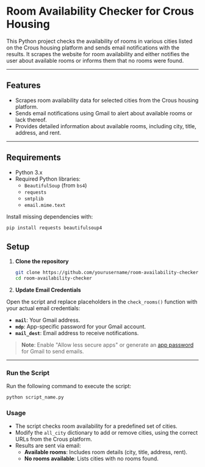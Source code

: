 # Room Availability Checker for Crous Housing  

This Python project checks the availability of rooms in various cities listed on the Crous housing platform and sends email notifications with the results. It scrapes the website for room availability and either notifies the user about available rooms or informs them that no rooms were found.  

---

## Features  

- Scrapes room availability data for selected cities from the Crous housing platform.  
- Sends email notifications using Gmail to alert about available rooms or lack thereof.  
- Provides detailed information about available rooms, including city, title, address, and rent.  

---

## Requirements  

- Python 3.x  
- Required Python libraries:  
  - `BeautifulSoup` (from `bs4`)  
  - `requests`  
  - `smtplib`  
  - `email.mime.text`  

Install missing dependencies with:  
```bash
pip install requests beautifulsoup4
```
## Setup  

1. **Clone the repository**  
   ```bash
   git clone https://github.com/yourusername/room-availability-checker.git
   cd room-availability-checker
   ```
2. **Update Email Credentials**  

Open the script and replace placeholders in the `check_rooms()` function with your actual email credentials:  

- **`mail`**: Your Gmail address.  
- **`mdp`**: App-specific password for your Gmail account.  
- **`mail_dest`**: Email address to receive notifications.  

> **Note**: Enable "Allow less secure apps" or generate an [app password](https://support.google.com/accounts/answer/185833) for Gmail to send emails.  

---

### Run the Script  

Run the following command to execute the script:  
```bash
python script_name.py
```
### Usage  

- The script checks room availability for a predefined set of cities.  
- Modify the `all_city` dictionary to add or remove cities, using the correct URLs from the Crous platform.  
- Results are sent via email:  
  - **Available rooms**: Includes room details (city, title, address, rent).  
  - **No rooms available**: Lists cities with no rooms found.  
